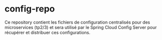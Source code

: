 # config-repo
Ce repository contient les fichiers de configuration centralisés pour des microservices (tp2/3) et sera utilisé par le Spring Cloud Config Server pour récupérer et distribuer ces configurations.
